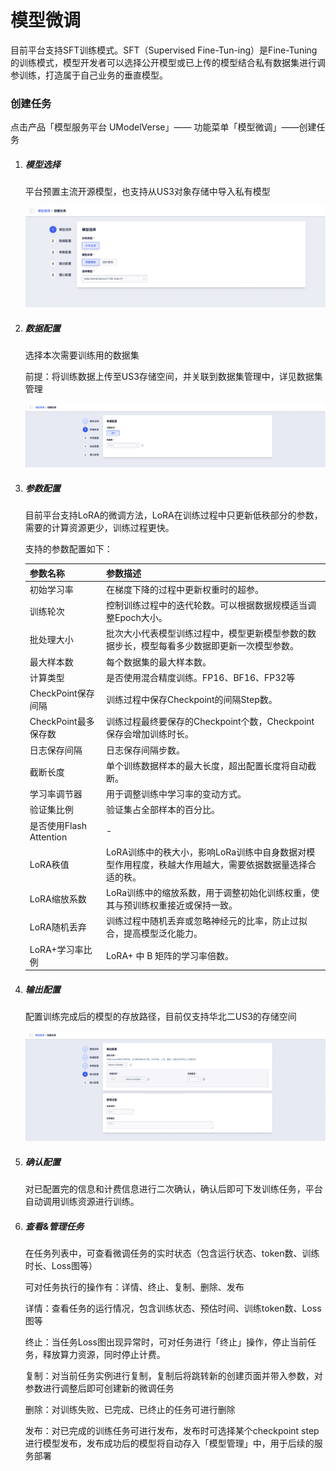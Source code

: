 # **模型微调**



目前平台支持SFT训练模式。SFT（Supervised Fine-Tun-ing）是Fine-Tuning的训练模式，模型开发者可以选择公开模型或已上传的模型结合私有数据集进行调参训练，打造属于自己业务的垂直模型。



### **创建任务**

点击产品「模型服务平台 UModelVerse」—— 功能菜单「模型微调」——创建任务

1. ##### **模型选择**

   平台预置主流开源模型，也支持从US3对象存储中导入私有模型

   ![image.png](/pics/guide/model-finetuning1.png)

2. ##### **数据配置**

   选择本次需要训练用的数据集

   前提：将训练数据上传至US3存储空间，并关联到数据集管理中，详见数据集管理

   ![image.png](/pics/guide/model-finetuning2.png)

3. ##### **参数配置**

   目前平台支持LoRA的微调方法，LoRA在训练过程中只更新低秩部分的参数，需要的计算资源更少，训练过程更快。

   支持的参数配置如下：

   | 参数名称                | 参数描述                                                     |
   | ----------------------- | ------------------------------------------------------------ |
   | 初始学习率              | 在梯度下降的过程中更新权重时的超参。                         |
   | 训练轮次                | 控制训练过程中的迭代轮数。可以根据数据规模适当调整Epoch大小。 |
   | 批处理大小              | 批次大小代表模型训练过程中，模型更新模型参数的数据步长，模型每看多少数据即更新一次模型参数。 |
   | 最大样本数              | 每个数据集的最大样本数。                                     |
   | 计算类型                | 是否使用混合精度训练。FP16、BF16、FP32等                     |
   | CheckPoint保存间隔      | 训练过程中保存Checkpoint的间隔Step数。                       |
   | CheckPoint最多保存数    | 训练过程最终要保存的Checkpoint个数，Checkpoint保存会增加训练时长。 |
   | 日志保存间隔            | 日志保存间隔步数。                                           |
   | 截断长度                | 单个训练数据样本的最大长度，超出配置长度将自动截断。         |
   | 学习率调节器            | 用于调整训练中学习率的变动方式。                             |
   | 验证集比例              | 验证集占全部样本的百分比。                                   |
   | 是否使用Flash Attention | -                                                            |
   | LoRA秩值                | LoRA训练中的秩大小，影响LoRa训练中自身数据对模型作用程度，秩越大作用越大，需要依据数据量选择合适的秩。 |
   | LoRA缩放系数            | LoRa训练中的缩放系数，用于调整初始化训练权重，使其与预训练权重接近或保持一致。 |
   | LoRA随机丢弃            | 训练过程中随机丢弃或忽略神经元的比率，防止过拟合，提高模型泛化能力。 |
   | LoRA+学习率比例         | LoRA+ 中 B 矩阵的学习率倍数。                                |

4. ##### **输出配置**

   配置训练完成后的模型的存放路径，目前仅支持华北二US3的存储空间

   ![image.png](/pics/guide/model-finetuning3.png)

5. ##### **确认配置**

   对已配置完的信息和计费信息进行二次确认，确认后即可下发训练任务，平台自动调用训练资源进行训练。

6. ##### **查看&管理任务**

   在任务列表中，可查看微调任务的实时状态（包含运行状态、token数、训练时长、Loss图等）

   可对任务执行的操作有：详情、终止、复制、删除、发布

   详情：查看任务的运行情况，包含训练状态、预估时间、训练token数、Loss图等

   终止：当任务Loss图出现异常时，可对任务进行「终止」操作，停止当前任务，释放算力资源，同时停止计费。

   复制：对当前任务实例进行复制，复制后将跳转新的创建页面并带入参数，对参数进行调整后即可创建新的微调任务

   删除：对训练失败、已完成、已终止的任务可进行删除

   发布：对已完成的训练任务可进行发布，发布时可选择某个checkpoint step进行模型发布，发布成功后的模型将自动存入「模型管理」中，用于后续的服务部署

